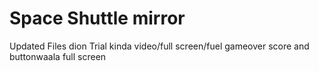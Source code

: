 # Space Shuttle mirror

Updated Files
dion
Trial
kinda video/full screen/fuel gameover
score and buttonwaala full screen